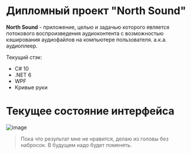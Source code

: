 # Дипломный проект "North Sound"
**North Sound** - приложение, целью и задачью которого является потокового воспроизведения аудиоконтента с возможностью кэширования аудиофайлов на компьютере пользователя. а.к.а. аудиоплеер. 

Текущий стэк:
- C# 10
- .NET 6
- WPF
- Кривые руки

# Текущее состояние интерфейса
![image](https://user-images.githubusercontent.com/44893659/231226541-763ec193-e858-4c06-81a2-f181f14bd304.png)

> Пока что результат мне не нравится, делаю из головы без набросок. В будущем надо будет поменять.
